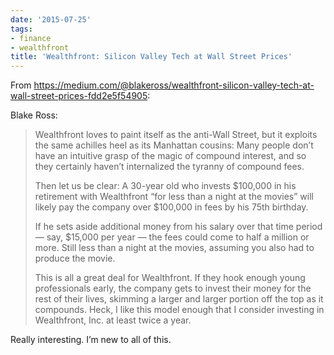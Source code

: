 ```yaml
---
date: '2015-07-25'
tags:
- finance
- wealthfront
title: 'Wealthfront: Silicon Valley Tech at Wall Street Prices'
---
```


From https://medium.com/@blakeross/wealthfront-silicon-valley-tech-at-wall-street-prices-fdd2e5f54905:

Blake Ross:

>Wealthfront loves to paint itself as the anti-Wall Street, but it exploits the same achilles heel as its Manhattan cousins: Many people don’t have an intuitive grasp of the magic of compound interest, and so they certainly haven’t internalized the tyranny of compound fees.
>
>Then let us be clear: A 30-year old who invests $100,000 in his retirement with Wealthfront “for less than a night at the movies” will likely pay the company over $100,000 in fees by his 75th birthday.
>
>If he sets aside additional money from his salary over that time period — say, $15,000 per year — the fees could come to half a million or more. Still less than a night at the movies, assuming you also had to produce the movie.
>
>This is all a great deal for Wealthfront. If they hook enough young professionals early, the company gets to invest their money for the rest of their lives, skimming a larger and larger portion off the top as it compounds. Heck, I like this model enough that I consider investing in Wealthfront, Inc. at least twice a year.

Really interesting. I’m new to all of this.
